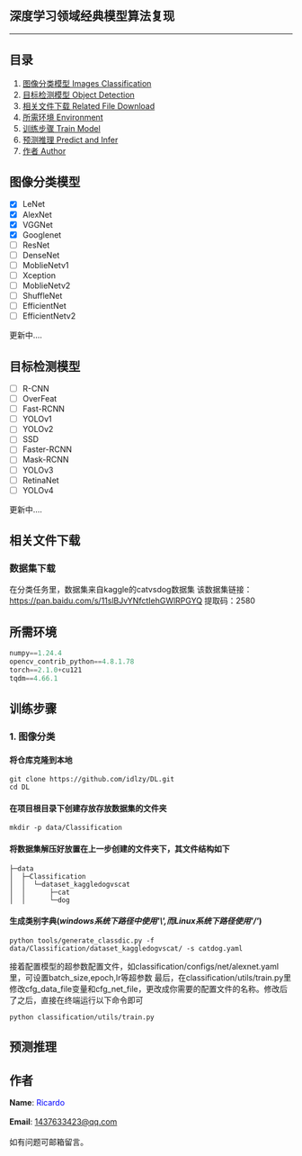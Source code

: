 ## 深度学习领域经典模型算法复现
---

## 目录
1. [图像分类模型 Images Classification](#图像分类模型)
2. [目标检测模型 Object Detection](#目标检测模型)
3. [相关文件下载 Related File Download](#相关文件下载)
4. [所需环境 Environment](#所需环境)
5. [训练步骤 Train Model](#训练步骤)
6. [预测推理 Predict and Infer](#预测推理)
7. [作者 Author](#作者)

## 图像分类模型
- [x] LeNet
- [x] AlexNet
- [x] VGGNet
- [x] Googlenet
- [ ] ResNet
- [ ] DenseNet
- [ ] MoblieNetv1
- [ ] Xception
- [ ] MoblieNetv2
- [ ] ShuffleNet
- [ ] EfficientNet
- [ ] EfficientNetv2
<p>更新中....</p>

## 目标检测模型
- [ ] R-CNN
- [ ] OverFeat
- [ ] Fast-RCNN
- [ ] YOLOv1
- [ ] YOLOv2
- [ ] SSD
- [ ] Faster-RCNN
- [ ] Mask-RCNN
- [ ] YOLOv3
- [ ] RetinaNet
- [ ] YOLOv4
<p>更新中....</p>

## 相关文件下载
### 数据集下载
在分类任务里，数据集来自kaggle的catvsdog数据集
该数据集链接：https://pan.baidu.com/s/11slBJvYNfctIehGWlRPGYQ 
提取码：2580


## 所需环境
```python
numpy==1.24.4
opencv_contrib_python==4.8.1.78
torch==2.1.0+cu121
tqdm==4.66.1
```


## 训练步骤
### 1. 图像分类
#### 将仓库克隆到本地
```shell
git clone https://github.com/idlzy/DL.git
cd DL
```
#### 在项目根目录下创建存放存放数据集的文件夹
```shell
mkdir -p data/Classification
```
#### 将数据集解压好放置在上一步创建的文件夹下，其文件结构如下
```
├─data
│  ├─Classification
│  │  └─dataset_kaggledogvscat
│  │      ├─cat
│  │      └─dog
```

#### 生成类别字典(*windows系统下路径中使用'\\',而Linux系统下路径使用'/'*)
```shell
python tools/generate_classdic.py -f data/Classification/dataset_kaggledogvscat/ -s catdog.yaml
```



接着配置模型的超参数配置文件，如classification/configs/net/alexnet.yaml里，可设置batch_size,epoch,lr等超参数
最后，在classification/utils/train.py里修改cfg_data_file变量和cfg_net_file，更改成你需要的配置文件的名称。修改后了之后，直接在终端运行以下命令即可

```shell
python classification/utils/train.py
```





## 预测推理

## 作者
**Name**:
<font color="blue">Ricardo</font><br><br>
**Email**:
<font color="green">1437633423@qq.com</font><br><br>
如有问题可邮箱留言。